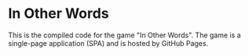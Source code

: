 # In Other Words

This is the compiled code for the game "In Other Words".
The game is a single-page application (SPA) and is hosted by GitHub Pages.
